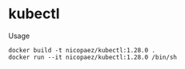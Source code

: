 # kubectl

Usage

````
docker build -t nicopaez/kubectl:1.28.0 .
docker run --it nicopaez/kubectl:1.28.0 /bin/sh
````
